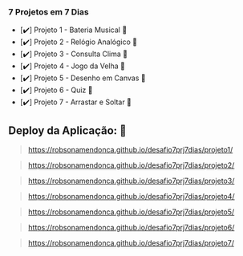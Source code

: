 ### 7 Projetos em 7 Dias

- [:heavy_check_mark:] Projeto 1 - Bateria Musical :checkered_flag:
- [:heavy_check_mark:] Projeto 2 - Relógio Analógico :checkered_flag:
- [:heavy_check_mark:] Projeto 3 - Consulta Clima :checkered_flag:
- [:heavy_check_mark:] Projeto 4 - Jogo da Velha :checkered_flag:
- [:heavy_check_mark:] Projeto 5 - Desenho em Canvas :checkered_flag:
- [:heavy_check_mark:] Projeto 6 - Quiz :checkered_flag:
- [:heavy_check_mark:] Projeto 7 - Arrastar e Soltar :checkered_flag:

## Deploy da Aplicação: :checkered_flag:

> https://robsonamendonca.github.io/desafio7prj7dias/projeto1/

> https://robsonamendonca.github.io/desafio7prj7dias/projeto2/

> https://robsonamendonca.github.io/desafio7prj7dias/projeto3/

> https://robsonamendonca.github.io/desafio7prj7dias/projeto4/

> https://robsonamendonca.github.io/desafio7prj7dias/projeto5/

> https://robsonamendonca.github.io/desafio7prj7dias/projeto6/

> https://robsonamendonca.github.io/desafio7prj7dias/projeto7/
